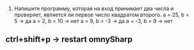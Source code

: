 1. Напишите программу, которая на вход принимает два числа и проверяет, является ли первое число квадратом второго.
a = 25, b = 5 -> да 
a = 2, b = 10 -> нет 
a = 9, b = -3 -> да 
a = -3, b = 9 -> нет

## ctrl+shift+p -> restart omnySharp